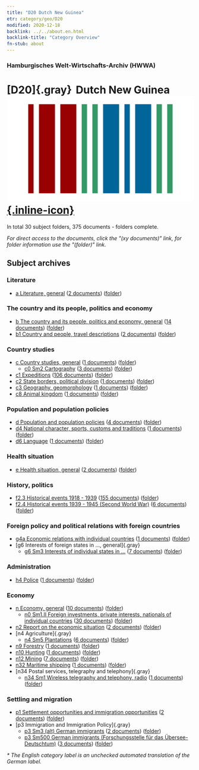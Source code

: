 ```yaml
---
title: "D20 Dutch New Guinea"
etr: category/geo/D20
modified: 2020-12-18
backlink: ../../about.en.html
backlink-title: "Category Overview"
fn-stub: about
---
```


### Hamburgisches Welt-Wirtschafts-Archiv (HWWA)
# [D20]{.gray}&#8201; Dutch New Guinea&#160; [![Wikidata item](/images/Wikidata-logo.svg){.inline-icon}](http://www.wikidata.org/entity/Q941881)





In total 30 subject folders, 375 documents - folders complete.

_For direct access to the documents, click the "(xy documents)" link, for folder information use the "(folder)" link._

## Subject archives



### Literature

- [a Literature, general](../../../subject/about.en.html#a) (<a href="https://dfg-viewer.de/show/?tx_dlf[id]=https://pm20.zbw.eu/mets/sh/1416xx/141619/1423xx/142393/public.mets.en.xml" target="_blank">2 documents</a>) ([folder](http://purl.org/pressemappe20/folder/sh/141619,142393))

### The country and its people, politics and economy

- [b The country and its people, politics and economy, general](../../../subject/about.en.html#b) (<a href="https://dfg-viewer.de/show/?tx_dlf[id]=https://pm20.zbw.eu/mets/sh/1416xx/141619/1441xx/144196/public.mets.en.xml" target="_blank">14 documents</a>) ([folder](http://purl.org/pressemappe20/folder/sh/141619,144196))
- [b1 Country and people, travel descriptions](../../../subject/about.en.html#b1) (<a href="https://dfg-viewer.de/show/?tx_dlf[id]=https://pm20.zbw.eu/mets/sh/1416xx/141619/1441xx/144197/public.mets.en.xml" target="_blank">2 documents</a>) ([folder](http://purl.org/pressemappe20/folder/sh/141619,144197))

### Country studies

- [c Country studies, general](../../../subject/about.en.html#c) (<a href="https://dfg-viewer.de/show/?tx_dlf[id]=https://pm20.zbw.eu/mets/sh/1416xx/141619/1441xx/144199/public.mets.en.xml" target="_blank">1 documents</a>) ([folder](http://purl.org/pressemappe20/folder/sh/141619,144199))
  - [c0 Sm2 Cartography](../../../subject/about.en.html#c0_Sm2) (<a href="https://dfg-viewer.de/show/?tx_dlf[id]=https://pm20.zbw.eu/mets/sh/1416xx/141619/1442xx/144218/public.mets.en.xml" target="_blank">3 documents</a>) ([folder](http://purl.org/pressemappe20/folder/sh/141619,144218))
- [c1 Expeditions](../../../subject/about.en.html#c1) (<a href="https://dfg-viewer.de/show/?tx_dlf[id]=https://pm20.zbw.eu/mets/sh/1416xx/141619/1442xx/144200/public.mets.en.xml" target="_blank">106 documents</a>) ([folder](http://purl.org/pressemappe20/folder/sh/141619,144200))
- [c2 State borders, political division](../../../subject/about.en.html#c2) (<a href="https://dfg-viewer.de/show/?tx_dlf[id]=https://pm20.zbw.eu/mets/sh/1416xx/141619/1442xx/144202/public.mets.en.xml" target="_blank">1 documents</a>) ([folder](http://purl.org/pressemappe20/folder/sh/141619,144202))
- [c3 Geography, geomorphology](../../../subject/about.en.html#c3) (<a href="https://dfg-viewer.de/show/?tx_dlf[id]=https://pm20.zbw.eu/mets/sh/1416xx/141619/1442xx/144204/public.mets.en.xml" target="_blank">1 documents</a>) ([folder](http://purl.org/pressemappe20/folder/sh/141619,144204))
- [c8 Animal kingdom](../../../subject/about.en.html#c8) (<a href="https://dfg-viewer.de/show/?tx_dlf[id]=https://pm20.zbw.eu/mets/sh/1416xx/141619/1442xx/144212/public.mets.en.xml" target="_blank">1 documents</a>) ([folder](http://purl.org/pressemappe20/folder/sh/141619,144212))

### Population and population policies

- [d Population and population policies](../../../subject/about.en.html#d) (<a href="https://dfg-viewer.de/show/?tx_dlf[id]=https://pm20.zbw.eu/mets/sh/1416xx/141619/1442xx/144221/public.mets.en.xml" target="_blank">4 documents</a>) ([folder](http://purl.org/pressemappe20/folder/sh/141619,144221))
- [d4 National character, sports, customs and traditions](../../../subject/about.en.html#d4) (<a href="https://dfg-viewer.de/show/?tx_dlf[id]=https://pm20.zbw.eu/mets/sh/1416xx/141619/1442xx/144228/public.mets.en.xml" target="_blank">1 documents</a>) ([folder](http://purl.org/pressemappe20/folder/sh/141619,144228))
- [d6 Language](../../../subject/about.en.html#d6) (<a href="https://dfg-viewer.de/show/?tx_dlf[id]=https://pm20.zbw.eu/mets/sh/1416xx/141619/1442xx/144239/public.mets.en.xml" target="_blank">1 documents</a>) ([folder](http://purl.org/pressemappe20/folder/sh/141619,144239))

### Health situation

- [e Health situation, general](../../../subject/about.en.html#e) (<a href="https://dfg-viewer.de/show/?tx_dlf[id]=https://pm20.zbw.eu/mets/sh/1416xx/141619/1442xx/144264/public.mets.en.xml" target="_blank">2 documents</a>) ([folder](http://purl.org/pressemappe20/folder/sh/141619,144264))

### History, politics

- [f2.3 Historical events 1918 - 1939](../../../subject/about.en.html#f2.3) (<a href="https://dfg-viewer.de/show/?tx_dlf[id]=https://pm20.zbw.eu/mets/sh/1416xx/141619/1813xx/181391/public.mets.en.xml" target="_blank">155 documents</a>) ([folder](http://purl.org/pressemappe20/folder/sh/141619,181391))
- [f2.4 Historical events 1939 - 1945 (Second World War)](../../../subject/about.en.html#f2.4) (<a href="https://dfg-viewer.de/show/?tx_dlf[id]=https://pm20.zbw.eu/mets/sh/1416xx/141619/1813xx/181361/public.mets.en.xml" target="_blank">6 documents</a>) ([folder](http://purl.org/pressemappe20/folder/sh/141619,181361))

### Foreign policy and political relations with foreign countries

- [g4a Economic relations with individual countries](../../../subject/about.en.html#g4a) (<a href="https://dfg-viewer.de/show/?tx_dlf[id]=https://pm20.zbw.eu/mets/sh/1416xx/141619/1445xx/144531/public.mets.en.xml" target="_blank">1 documents</a>) ([folder](http://purl.org/pressemappe20/folder/sh/141619,144531))
- [g6 Interests of foreign states in ..., general]{.gray}
  - [g6 Sm3 Interests of individual states in ...](../../../subject/about.en.html#g6_Sm3) (<a href="https://dfg-viewer.de/show/?tx_dlf[id]=https://pm20.zbw.eu/mets/sh/1416xx/141619/1445xx/144568/public.mets.en.xml" target="_blank">7 documents</a>) ([folder](http://purl.org/pressemappe20/folder/sh/141619,144568))

### Administration

- [h4 Police](../../../subject/about.en.html#h4) (<a href="https://dfg-viewer.de/show/?tx_dlf[id]=https://pm20.zbw.eu/mets/sh/1416xx/141619/1446xx/144666/public.mets.en.xml" target="_blank">1 documents</a>) ([folder](http://purl.org/pressemappe20/folder/sh/141619,144666))

### Economy

- [n Economy, general](../../../subject/about.en.html#n) (<a href="https://dfg-viewer.de/show/?tx_dlf[id]=https://pm20.zbw.eu/mets/sh/1416xx/141619/1449xx/144930/public.mets.en.xml" target="_blank">10 documents</a>) ([folder](http://purl.org/pressemappe20/folder/sh/141619,144930))
  - [n0 Sm1.II Foreign investments, private interests, nationals of individual countries](../../../subject/about.en.html#n0_Sm1.II) (<a href="https://dfg-viewer.de/show/?tx_dlf[id]=https://pm20.zbw.eu/mets/sh/1416xx/141619/1457xx/145775/public.mets.en.xml" target="_blank">30 documents</a>) ([folder](http://purl.org/pressemappe20/folder/sh/141619,145775))
- [n2 Report on the economic situation](../../../subject/about.en.html#n2) (<a href="https://dfg-viewer.de/show/?tx_dlf[id]=https://pm20.zbw.eu/mets/sh/1416xx/141619/1449xx/144972/public.mets.en.xml" target="_blank">2 documents</a>) ([folder](http://purl.org/pressemappe20/folder/sh/141619,144972))
- [n4 Agriculture]{.gray}
  - [n4 Sm5 Plantations](../../../subject/about.en.html#n4_Sm5) (<a href="https://dfg-viewer.de/show/?tx_dlf[id]=https://pm20.zbw.eu/mets/sh/1416xx/141619/1450xx/145053/public.mets.en.xml" target="_blank">6 documents</a>) ([folder](http://purl.org/pressemappe20/folder/sh/141619,145053))
- [n9 Forestry](../../../subject/about.en.html#n9) (<a href="https://dfg-viewer.de/show/?tx_dlf[id]=https://pm20.zbw.eu/mets/sh/1416xx/141619/1450xx/145074/public.mets.en.xml" target="_blank">1 documents</a>) ([folder](http://purl.org/pressemappe20/folder/sh/141619,145074))
- [n10 Hunting](../../../subject/about.en.html#n10) (<a href="https://dfg-viewer.de/show/?tx_dlf[id]=https://pm20.zbw.eu/mets/sh/1416xx/141619/1450xx/145075/public.mets.en.xml" target="_blank">1 documents</a>) ([folder](http://purl.org/pressemappe20/folder/sh/141619,145075))
- [n12 Mining](../../../subject/about.en.html#n12) (<a href="https://dfg-viewer.de/show/?tx_dlf[id]=https://pm20.zbw.eu/mets/sh/1416xx/141619/1450xx/145083/public.mets.en.xml" target="_blank">7 documents</a>) ([folder](http://purl.org/pressemappe20/folder/sh/141619,145083))
- [n32 Maritime shipping](../../../subject/about.en.html#n32) (<a href="https://dfg-viewer.de/show/?tx_dlf[id]=https://pm20.zbw.eu/mets/sh/1416xx/141619/1455xx/145567/public.mets.en.xml" target="_blank">1 documents</a>) ([folder](http://purl.org/pressemappe20/folder/sh/141619,145567))
- [n34 Postal services, telegraphy and telephony]{.gray}
  - [n34 Sm1 Wireless telegraphy and telephony, radio](../../../subject/about.en.html#n34_Sm1) (<a href="https://dfg-viewer.de/show/?tx_dlf[id]=https://pm20.zbw.eu/mets/sh/1416xx/141619/1456xx/145663/public.mets.en.xml" target="_blank">1 documents</a>) ([folder](http://purl.org/pressemappe20/folder/sh/141619,145663))

### Settling and migration

- [p1 Settlement opportunities and immigration opportunities](../../../subject/about.en.html#p1) (<a href="https://dfg-viewer.de/show/?tx_dlf[id]=https://pm20.zbw.eu/mets/sh/1416xx/141619/1459xx/145914/public.mets.en.xml" target="_blank">2 documents</a>) ([folder](http://purl.org/pressemappe20/folder/sh/141619,145914))
- [p3 Immigration and Immigration Policy]{.gray}
  - [p3 Sm3 (alt) German immigrants](../../../subject/about.en.html#p3_Sm3_(alt)) (<a href="https://dfg-viewer.de/show/?tx_dlf[id]=https://pm20.zbw.eu/mets/sh/1416xx/141619/1459xx/145920/public.mets.en.xml" target="_blank">2 documents</a>) ([folder](http://purl.org/pressemappe20/folder/sh/141619,145920))
  - [p3 Sm500 German immigrants (Forschungsstelle für das Übersee-Deutschtum)](../../../subject/about.en.html#p3_Sm500) (<a href="https://dfg-viewer.de/show/?tx_dlf[id]=https://pm20.zbw.eu/mets/sh/1416xx/141619/1459xx/145921/public.mets.en.xml" target="_blank">3 documents</a>) ([folder](http://purl.org/pressemappe20/folder/sh/141619,145921))


_* The English category label is an unchecked automated translation of the German label._

